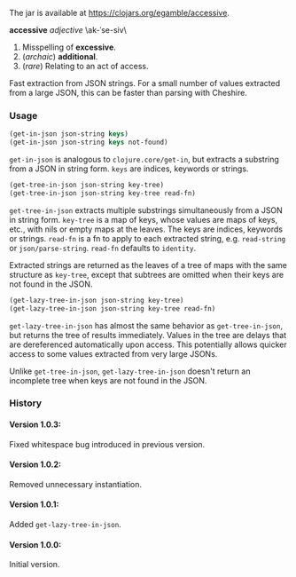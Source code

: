 The jar is available at https://clojars.org/egamble/accessive.

__accessive__ _adjective_ \ak-ˈse-siv\

1. Misspelling of __excessive__.
2. (_archaic_) __additional__.
3. (_rare_) Relating to an act of access.

Fast extraction from JSON strings. For a small number of values extracted from a large JSON, this can be faster than parsing with Cheshire.

### Usage

```clojure
(get-in-json json-string keys)
(get-in-json json-string keys not-found)
```

`get-in-json` is analogous to `clojure.core/get-in`, but extracts a substring from a JSON in string form. `keys` are indices, keywords or strings.

```clojure
(get-tree-in-json json-string key-tree)
(get-tree-in-json json-string key-tree read-fn)
```

`get-tree-in-json` extracts multiple substrings simultaneously from a JSON in string form. `key-tree` is a map of keys, whose values are maps of keys, etc., with nils or empty maps at the leaves. The keys are indices, keywords or strings. `read-fn` is a fn to apply to each extracted string, e.g. `read-string` or `json/parse-string`. `read-fn` defaults to `identity`.

Extracted strings are returned as the leaves of a tree of maps with the same structure as `key-tree`, except that subtrees are omitted when their keys are not found in the JSON.

```clojure
(get-lazy-tree-in-json json-string key-tree)
(get-lazy-tree-in-json json-string key-tree read-fn)
```

`get-lazy-tree-in-json` has almost the same behavior as `get-tree-in-json`, but returns the tree of results immediately. Values in the tree are delays that are dereferenced automatically upon access. This potentially allows quicker access to some values extracted from very large JSONs.

Unlike `get-tree-in-json`, `get-lazy-tree-in-json` doesn't return an incomplete tree when keys are not found in the JSON.

### History

#### Version 1.0.3:

Fixed whitespace bug introduced in previous version.

#### Version 1.0.2:

Removed unnecessary instantiation.

#### Version 1.0.1:

Added `get-lazy-tree-in-json`.

#### Version 1.0.0:

Initial version.

